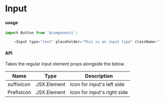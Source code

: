 # Input

#### usage

```js
import Button from '@components';

    <Input type="text" placeholder="This is an input type" className="">
```

#### API

Takes the regular input element props alongside the below.

| Name        | Type            | Description                 |
| ----------- | --------------- | --------------------------- |
| suffixIcon  | JSX.Element     | Icon for input's left side  |
| PrefixIcon  | JSX.Element     | Icon for input's right side |
